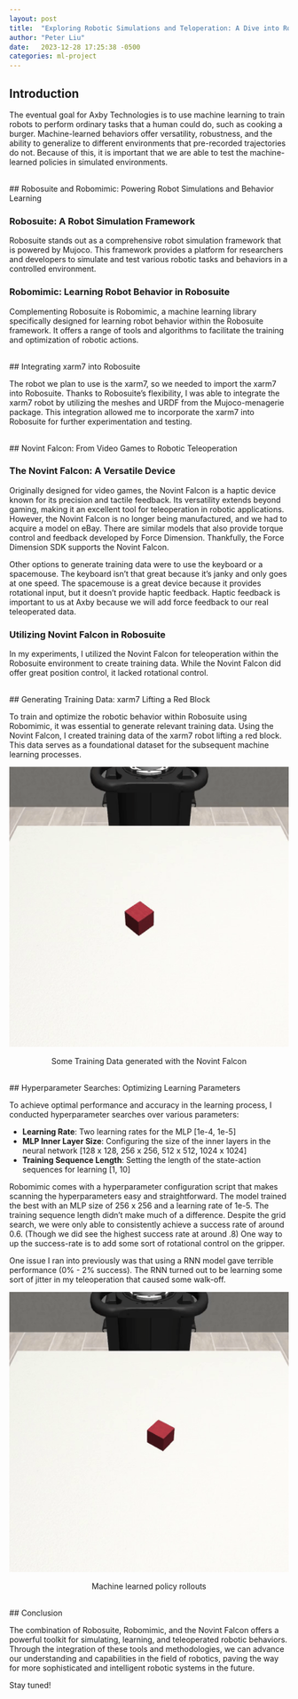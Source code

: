 ```yaml
---
layout: post
title:  "Exploring Robotic Simulations and Teloperation: A Dive into Robosuite and Novint Falcon"
author: "Peter Liu"
date:   2023-12-28 17:25:38 -0500
categories: ml-project
---
```


## Introduction

The eventual goal for Axby Technologies is to use machine learning to train robots to perform ordinary tasks that a human could do, such as cooking a burger. Machine-learned behaviors offer versatility, robustness, and the ability to generalize to different environments that pre-recorded trajectories do not. Because of this, it is important that we are able to test the machine-learned policies in simulated environments.

<br>
## Robosuite and Robomimic: Powering Robot Simulations and Behavior Learning

### Robosuite: A Robot Simulation Framework

Robosuite stands out as a comprehensive robot simulation framework that is powered by Mujoco. This framework provides a platform for researchers and developers to simulate and test various robotic tasks and behaviors in a controlled environment.

### Robomimic: Learning Robot Behavior in Robosuite

Complementing Robosuite is Robomimic, a machine learning library specifically designed for learning robot behavior within the Robosuite framework. It offers a range of tools and algorithms to facilitate the training and optimization of robotic actions.

<br>
## Integrating xarm7 into Robosuite

The robot we plan to use is the xarm7, so we needed to import the xarm7 into Robosuite. Thanks to Robosuite’s flexibility, I was able to integrate the xarm7 robot by utilizing the meshes and URDF from the Mujoco-menagerie package. This integration allowed me to incorporate the xarm7 into Robosuite for further experimentation and testing.

<br>
## Novint Falcon: From Video Games to Robotic Teleoperation

### The Novint Falcon: A Versatile Device

Originally designed for video games, the Novint Falcon is a haptic device known for its precision and tactile feedback. Its versatility extends beyond gaming, making it an excellent tool for teleoperation in robotic applications. However, the Novint Falcon is no longer being manufactured, and we had to acquire a model on eBay. There are similar models that also provide torque control and feedback developed by Force Dimension. Thankfully, the Force Dimension SDK supports the Novint Falcon.

Other options to generate training data were to use the keyboard or a spacemouse. The keyboard isn’t that great because it’s janky and only goes at one speed. The spacemouse is a great device because it provides rotational input, but it doesn’t provide haptic feedback. Haptic feedback is important to us at Axby because we will add force feedback to our real teleoperated data.

### Utilizing Novint Falcon in Robosuite

In my experiments, I utilized the Novint Falcon for teleoperation within the Robosuite environment to create training data. While the Novint Falcon did offer great position control, it lacked rotational control.

<br>
## Generating Training Data: xarm7 Lifting a Red Block

To train and optimize the robotic behavior within Robosuite using Robomimic, it was essential to generate relevant training data. Using the Novint Falcon, I created training data of the xarm7 robot lifting a red block. This data serves as a foundational dataset for the subsequent machine learning processes.


<p align="center">
  <img src="/media/xarm7_training.gif" alt="xarm7_training GIF">
  <figcaption style="text-align:center;">Some Training Data generated with the Novint Falcon</figcaption>
</p>
<br>
## Hyperparameter Searches: Optimizing Learning Parameters

To achieve optimal performance and accuracy in the learning process, I conducted hyperparameter searches over various parameters:

- **Learning Rate**: Two learning rates for the MLP [1e-4, 1e-5]
- **MLP Inner Layer Size**: Configuring the size of the inner layers in the neural network [128 x 128, 256 x 256, 512 x 512, 1024 x 1024]
- **Training Sequence Length**: Setting the length of the state-action sequences for learning [1, 10]

Robomimic comes with a hyperparameter configuration script that makes scanning the hyperparameters easy and straightforward. The model trained the best with an MLP size of 256 x 256 and a learning rate of 1e-5. The training sequence length didn’t make much of a difference. Despite the grid search, we were only able to consistently achieve a success rate of around 0.6. (Though we did see the highest success rate at around .8) One way to up the success-rate is to add some sort of rotational control on the gripper.

One issue I ran into previously was that using a RNN model gave terrible performance (0% - 2% success). The RNN turned out to be learning some sort of jitter in my teleoperation that caused some walk-off.

<p align="center">
  <img src="/media/generated_data.gif" alt="generated_data GIF">
  <figcaption style="text-align:center;">Machine learned policy rollouts</figcaption>
</p>
<br>
## Conclusion

The combination of Robosuite, Robomimic, and the Novint Falcon offers a powerful toolkit for simulating, learning, and teleoperated robotic behaviors. Through the integration of these tools and methodologies, we can advance our understanding and capabilities in the field of robotics, paving the way for more sophisticated and intelligent robotic systems in the future.

Stay tuned!




